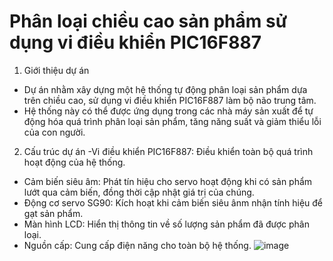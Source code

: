# Phân loại chiều cao sản phẩm sử dụng vi điều khiển PIC16F887
1. Giới thiệu dự án
- Dự án nhằm xây dựng một hệ thống tự động phân loại sản phẩm dựa trên chiều cao, sử dụng vi điều khiển PIC16F887 làm bộ não trung tâm.
- Hệ thống này có thể được ứng dụng trong các nhà máy sản xuất để tự động hóa quá trình phân loại sản phẩm, tăng năng suất và giảm thiểu lỗi của con người.
2. Cấu trúc dự án
-Vi điều khiển PIC16F887: Điều khiển toàn bộ quá trình hoạt động của hệ thống.
- Cảm biến siêu âm: Phát tín hiệu cho servo hoạt động khi có sản phẩm lướt qua cảm biến, đồng thời cập nhật giá trị của chúng.
- Động cơ servo SG90: Kích hoạt khi cảm biến siêu ânm nhận tính hiệu để gạt sản phẩm.
- Màn hình LCD: Hiển thị thông tin về số lượng sản phẩm đã được phân loại.
- Nguồn cấp: Cung cấp điện năng cho toàn bộ hệ thống.
![image](https://github.com/user-attachments/assets/1fba2bcc-f680-4758-b27e-d01cf3ad7fb5)
